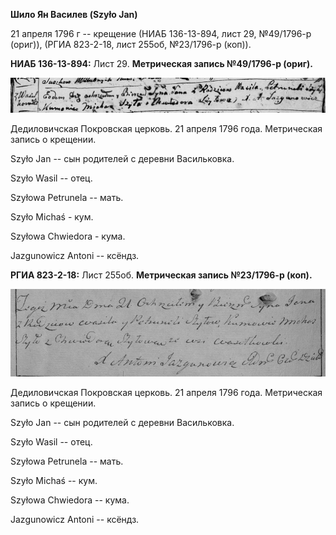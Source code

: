 **Шило Ян Василев (Szyło Jan)**

21 апреля 1796 г -- крещение (НИАБ 136-13-894, лист 29, №49/1796-р
(ориг)), (РГИА 823-2-18, лист 255об, №23/1796-р (коп)).

**НИАБ 136-13-894:** Лист 29. **Метрическая запись №49/1796-р (ориг).**

![](./media/527ebfe787f7d8504310c345819469d5e30bc160.png)

Дедиловичская Покровская церковь. 21 апреля 1796 года. Метрическая
запись о крещении.

Szyło Jan -- сын родителей с деревни Васильковка.

Szyło Wasil -- отец.

Szyłowa Petrunela -- мать.

Szyło Michaś - кум.

Szyłowa Chwiedora - кума.

Jazgunowicz Antoni -- ксёндз.

**РГИА 823-2-18:** Лист 255об. **Метрическая запись №23/1796-р (коп).**

![](./media/14b73ecd323dd23ceca46ddf5d332340fcbc847f.png)

Дедиловичская Покровская церковь. 21 апреля 1796 года. Метрическая
запись о крещении.

Szyło Jan -- сын родителей с деревни Васильковка.

Szyło Wasil -- отец.

Szyłowa Petrunela -- мать.

Szyło Michaś -- кум.

Szyłowa Chwiedora -- кума.

Jazgunowicz Antoni -- ксёндз.
